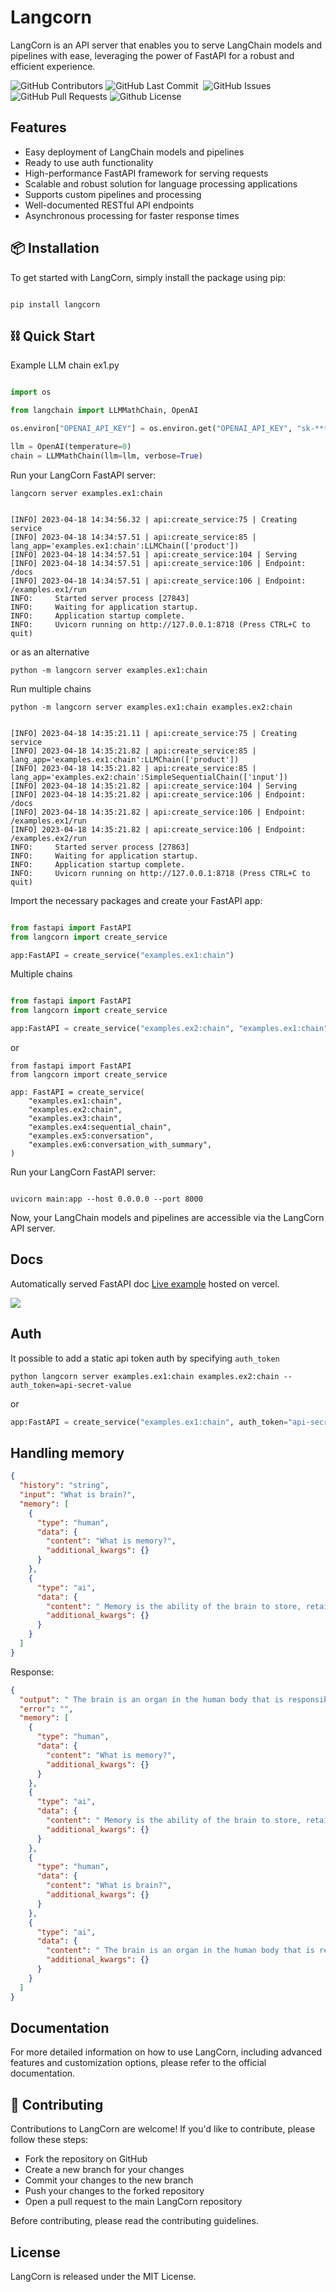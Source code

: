 # Langcorn

LangCorn is an API server that enables you to serve LangChain models and pipelines with ease, leveraging the power of FastAPI for a robust and efficient experience.

<p>
<img alt="GitHub Contributors" src="https://img.shields.io/github/contributors/msoedov/langcorn" />
<img alt="GitHub Last Commit" src="https://img.shields.io/github/last-commit/msoedov/langcorn" />
<img alt="" src="https://img.shields.io/github/repo-size/msoedov/langcorn" />
<img alt="GitHub Issues" src="https://img.shields.io/github/issues/msoedov/langcorn" />
<img alt="GitHub Pull Requests" src="https://img.shields.io/github/issues-pr/msoedov/langcorn" />
<img alt="Github License" src="https://img.shields.io/github/license/msoedov/langcorn" />
</p>

## Features

- Easy deployment of LangChain models and pipelines
- Ready to use auth functionality
- High-performance FastAPI framework for serving requests
- Scalable and robust solution for language processing applications
- Supports custom pipelines and processing
- Well-documented RESTful API endpoints
- Asynchronous processing for faster response times

## 📦 Installation

To get started with LangCorn, simply install the package using pip:

```shell

pip install langcorn
```

## ⛓️ Quick Start

Example LLM chain ex1.py

```python

import os

from langchain import LLMMathChain, OpenAI

os.environ["OPENAI_API_KEY"] = os.environ.get("OPENAI_API_KEY", "sk-********")

llm = OpenAI(temperature=0)
chain = LLMMathChain(llm=llm, verbose=True)
```

Run your LangCorn FastAPI server:

```shell
langcorn server examples.ex1:chain


[INFO] 2023-04-18 14:34:56.32 | api:create_service:75 | Creating service
[INFO] 2023-04-18 14:34:57.51 | api:create_service:85 | lang_app='examples.ex1:chain':LLMChain(['product'])
[INFO] 2023-04-18 14:34:57.51 | api:create_service:104 | Serving
[INFO] 2023-04-18 14:34:57.51 | api:create_service:106 | Endpoint: /docs
[INFO] 2023-04-18 14:34:57.51 | api:create_service:106 | Endpoint: /examples.ex1/run
INFO:     Started server process [27843]
INFO:     Waiting for application startup.
INFO:     Application startup complete.
INFO:     Uvicorn running on http://127.0.0.1:8718 (Press CTRL+C to quit)
```

or as an alternative

```shell
python -m langcorn server examples.ex1:chain

```

Run multiple chains

```shell
python -m langcorn server examples.ex1:chain examples.ex2:chain


[INFO] 2023-04-18 14:35:21.11 | api:create_service:75 | Creating service
[INFO] 2023-04-18 14:35:21.82 | api:create_service:85 | lang_app='examples.ex1:chain':LLMChain(['product'])
[INFO] 2023-04-18 14:35:21.82 | api:create_service:85 | lang_app='examples.ex2:chain':SimpleSequentialChain(['input'])
[INFO] 2023-04-18 14:35:21.82 | api:create_service:104 | Serving
[INFO] 2023-04-18 14:35:21.82 | api:create_service:106 | Endpoint: /docs
[INFO] 2023-04-18 14:35:21.82 | api:create_service:106 | Endpoint: /examples.ex1/run
[INFO] 2023-04-18 14:35:21.82 | api:create_service:106 | Endpoint: /examples.ex2/run
INFO:     Started server process [27863]
INFO:     Waiting for application startup.
INFO:     Application startup complete.
INFO:     Uvicorn running on http://127.0.0.1:8718 (Press CTRL+C to quit)
```

Import the necessary packages and create your FastAPI app:

```python

from fastapi import FastAPI
from langcorn import create_service

app:FastAPI = create_service("examples.ex1:chain")
```

Multiple chains

```python

from fastapi import FastAPI
from langcorn import create_service

app:FastAPI = create_service("examples.ex2:chain", "examples.ex1:chain")
```

or
```shell
from fastapi import FastAPI
from langcorn import create_service

app: FastAPI = create_service(
    "examples.ex1:chain",
    "examples.ex2:chain",
    "examples.ex3:chain",
    "examples.ex4:sequential_chain",
    "examples.ex5:conversation",
    "examples.ex6:conversation_with_summary",
)

```

Run your LangCorn FastAPI server:

```shell

uvicorn main:app --host 0.0.0.0 --port 8000
```

Now, your LangChain models and pipelines are accessible via the LangCorn API server.

## Docs

Automatically served FastAPI doc
[Live example](https://langcorn-ift9ub8zg-msoedov.vercel.app/docs#/) hosted on vercel.

![](https://res.cloudinary.com/dq0w2rtm9/image/upload/c_pad,b_auto:predominant,fl_preserve_transparency/v1681817836/Screen_Shot_2023-04-18_at_14.36.00_ms2thb.jpg?_s=public-apps)


## Auth

It possible to add a static api token auth by specifying `auth_token`

```shell
python langcorn server examples.ex1:chain examples.ex2:chain --auth_token=api-secret-value
```

or

```python
app:FastAPI = create_service("examples.ex1:chain", auth_token="api-secret-value")
```

## Handling memory

```json
{
  "history": "string",
  "input": "What is brain?",
  "memory": [
    {
      "type": "human",
      "data": {
        "content": "What is memory?",
        "additional_kwargs": {}
      }
    },
    {
      "type": "ai",
      "data": {
        "content": " Memory is the ability of the brain to store, retain, and recall information. It is the capacity to remember past experiences, facts, and events. It is also the ability to learn and remember new information.",
        "additional_kwargs": {}
      }
    }
  ]
}

```
Response:
```json
{
  "output": " The brain is an organ in the human body that is responsible for controlling thought, memory, emotion, and behavior. It is composed of billions of neurons that communicate with each other through electrical and chemical signals. It is the most complex organ in the body and is responsible for all of our conscious and unconscious actions.",
  "error": "",
  "memory": [
    {
      "type": "human",
      "data": {
        "content": "What is memory?",
        "additional_kwargs": {}
      }
    },
    {
      "type": "ai",
      "data": {
        "content": " Memory is the ability of the brain to store, retain, and recall information. It is the capacity to remember past experiences, facts, and events. It is also the ability to learn and remember new information.",
        "additional_kwargs": {}
      }
    },
    {
      "type": "human",
      "data": {
        "content": "What is brain?",
        "additional_kwargs": {}
      }
    },
    {
      "type": "ai",
      "data": {
        "content": " The brain is an organ in the human body that is responsible for controlling thought, memory, emotion, and behavior. It is composed of billions of neurons that communicate with each other through electrical and chemical signals. It is the most complex organ in the body and is responsible for all of our conscious and unconscious actions.",
        "additional_kwargs": {}
      }
    }
  ]
}
```
## Documentation

For more detailed information on how to use LangCorn, including advanced features and customization options, please refer to the official documentation.

## 👋 Contributing

Contributions to LangCorn are welcome! If you'd like to contribute, please follow these steps:

- Fork the repository on GitHub
- Create a new branch for your changes
- Commit your changes to the new branch
- Push your changes to the forked repository
- Open a pull request to the main LangCorn repository

Before contributing, please read the contributing guidelines.

## License

LangCorn is released under the MIT License.
